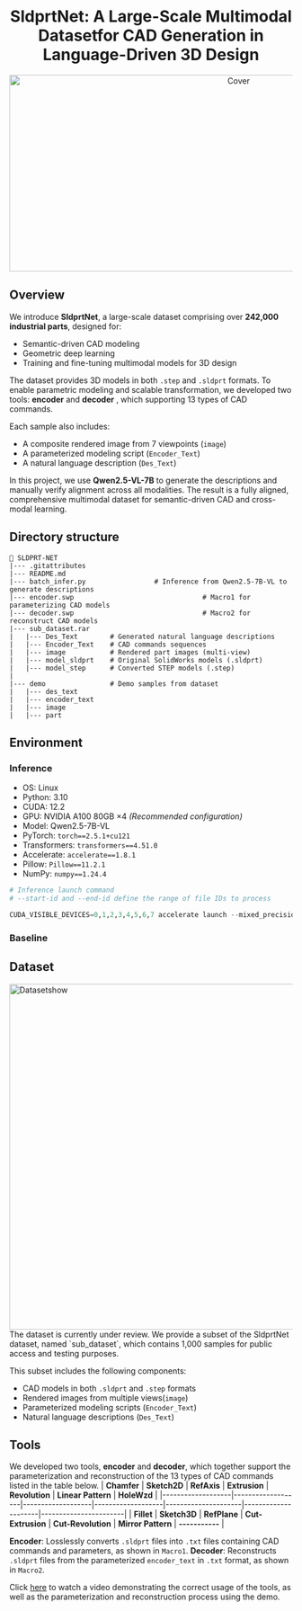 
# <h1 align="center">SldprtNet: A Large-Scale Multimodal Datasetfor CAD Generation in Language-Driven 3D Design
<div align="center">
 <img width="800" height="350" alt="Cover"         
   src="https://github.com/user-attachments/assets/a7798122-b213-44eb-ba3d-4ad572e96e5d"
   />
   </div>

## Overview

We introduce **SldprtNet**, a large-scale dataset comprising over **242,000 industrial parts**, designed for:

- Semantic-driven CAD modeling  
- Geometric deep learning  
- Training and fine-tuning multimodal models for 3D design

The dataset provides 3D models in both `.step` and `.sldprt` formats. To enable parametric modeling and scalable transformation, we developed two tools: **encoder** and **decoder** , which supporting 13 types of CAD commands.

Each sample also includes:
- A composite rendered image from 7 viewpoints (`image`)  
- A parameterized modeling script (`Encoder_Text`)  
- A natural language description (`Des_Text`)

In this project, we use **Qwen2.5-VL-7B** to generate the descriptions and manually verify alignment across all modalities. The result is a fully aligned, comprehensive multimodal dataset for semantic-driven CAD and cross-modal learning.



## Directory structure
```
📁 SLDPRT-NET
|--- .gitattributes
|--- README.md
|--- batch_infer.py				 	# Inference from Qwen2.5-7B-VL to generate descriptions
|--- encoder.swp				 				# Macro1 for parameterizing CAD models
|--- decoder.swp				 				# Macro2 for reconstruct CAD models
|--- sub_dataset.rar
|   |--- Des_Text        # Generated natural language descriptions
|   |--- Encoder_Text    # CAD commands sequences
|   |--- image           # Rendered part images (multi-view)
|   |--- model_sldprt    # Original SolidWorks models (.sldprt)
|   |--- model_step      # Converted STEP models (.step)
|
|--- demo                # Demo samples from dataset
|   |--- des_text
|   |--- encoder_text
|   |--- image
|   |--- part
```

## Environment
### Inference
- OS: Linux  
- Python: 3.10  
- CUDA: 12.2  
- GPU: NVIDIA A100 80GB ×4 *(Recommended configuration)*  
- Model: Qwen2.5-7B-VL
- PyTorch: `torch==2.5.1+cu121`  
- Transformers: `transformers==4.51.0`  
- Accelerate: `accelerate==1.8.1`  
- Pillow: `Pillow==11.2.1`  
- NumPy: `numpy==1.24.4`

``` python
# Inference launch command
# --start-id and --end-id define the range of file IDs to process

CUDA_VISIBLE_DEVICES=0,1,2,3,4,5,6,7 accelerate launch --mixed_precision="bf16" batch_infer.py --start-id 000000 --end-id 242606
```
### Baseline

## Dataset
<img width="4135" height="615" alt="Datasetshow" src="https://github.com/user-attachments/assets/1d81ca23-5d14-4712-bd30-e2c95ccf917d" />
The dataset is currently under review. We provide a subset of the SldprtNet dataset, named `sub_dataset`, which contains 1,000 samples for public access and testing purposes.

This subset includes the following components:
- CAD models in both `.sldprt` and `.step` formats
- Rendered images from multiple views(`image`)
- Parameterized modeling scripts (`Encoder_Text`)
- Natural language descriptions (`Des_Text`)


## Tools
We developed two tools, **encoder** and **decoder**, which together support the parameterization and reconstruction of the 13 types of CAD commands listed in the table below.
| **Chamfer**       | **Sketch2D**       | **RefAxis**        | **Extrusion**      | **Revolution**       | **Linear Pattern**   | **HoleWzd**       |
|-------------------|-------------------|-------------------|-------------------|---------------------|---------------------|-----------------------|
| **Fillet**  | **Sketch3D**       | **RefPlane**       | **Cut-Extrusion**      | **Cut-Revolution**   | **Mirror Pattern** | **-----------**  |

**Encoder**: Losslessly converts `.sldprt` files into `.txt` files containing CAD commands and parameters, as shown in `Macro1`.
**Decoder**: Reconstructs `.sldprt` files from the parameterized `encoder_text` in `.txt` format, as shown in `Macro2`.

Click [here](https://drive.google.com/file/d/1XW0dvzzBQb-7JnHoJG7ZGDoZaW7Ujzd9/view?usp=sharing) to watch a video demonstrating the correct usage of the tools, as well as the parameterization and reconstruction process using the demo.
